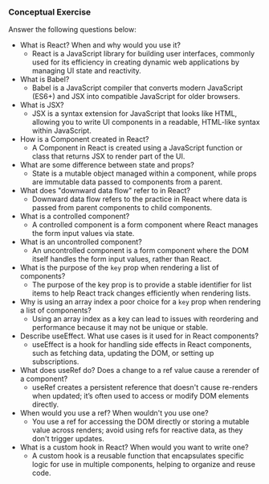 ### Conceptual Exercise

Answer the following questions below:

- What is React? When and why would you use it?
  - React is a JavaScript library for building user interfaces, commonly used for its efficiency in creating dynamic web applications by managing UI state and reactivity.
- What is Babel?
  - Babel is a JavaScript compiler that converts modern JavaScript (ES6+) and JSX into compatible JavaScript for older browsers.
- What is JSX?
  - JSX is a syntax extension for JavaScript that looks like HTML, allowing you to write UI components in a readable, HTML-like syntax within JavaScript.
- How is a Component created in React?
  - A Component in React is created using a JavaScript function or class that returns JSX to render part of the UI.
- What are some difference between state and props?
  - State is a mutable object managed within a component, while props are immutable data passed to components from a parent.
- What does "downward data flow" refer to in React?
  - Downward data flow refers to the practice in React where data is passed from parent components to child components.
- What is a controlled component?
  - A controlled component is a form component where React manages the form input values via state.
- What is an uncontrolled component?
  - An uncontrolled component is a form component where the DOM itself handles the form input values, rather than React.
- What is the purpose of the `key` prop when rendering a list of components?
  - The purpose of the key prop is to provide a stable identifier for list items to help React track changes efficiently when rendering lists.
- Why is using an array index a poor choice for a `key` prop when rendering a list of components?
  - Using an array index as a key can lead to issues with reordering and performance because it may not be unique or stable.
- Describe useEffect. What use cases is it used for in React components?
  - useEffect is a hook for handling side effects in React components, such as fetching data, updating the DOM, or setting up subscriptions.
- What does useRef do? Does a change to a ref value cause a rerender of a component?
  - useRef creates a persistent reference that doesn't cause re-renders when updated; it’s often used to access or modify DOM elements directly.
- When would you use a ref? When wouldn't you use one?
  - You use a ref for accessing the DOM directly or storing a mutable value across renders; avoid using refs for reactive data, as they don't trigger updates.
- What is a custom hook in React? When would you want to write one?
  - A custom hook is a reusable function that encapsulates specific logic for use in multiple components, helping to organize and reuse code.
